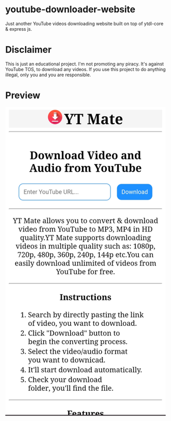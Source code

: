 # youtube-downloader-website
Just another YouTube videos downloading website built on top of ytdl-core &amp; express js.

# Disclaimer
This is just an educational project. I'm not promoting any piracy. It's against YouTube TOS, to download any videos. If you use this project to do anything illegal, only you and you are responsible.

# Preview
![Homepage](https://github.com/l0ser8228/youtube-downloader-website/blob/main/previews/homepage.jpg?raw=true)